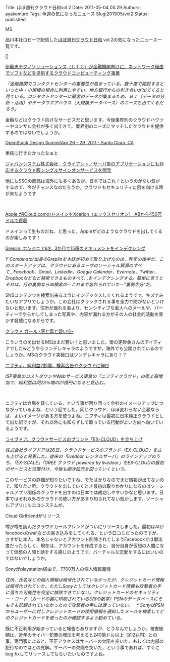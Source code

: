 Title: ほぼ週刊クラウド日和vol.2
Date: 2011-05-04 05:29
Authors: ayakomuro
Tags:  今週の気になったニュース
Slug:2011/05/vol2
Status: published

MS

品川本社ロビーで配信した[ほぼ週刊クラウド日和](http://www.popowa.com/ayakomuro/almost-weekly-cloud-days-ust "ほぼ週刊クラウド日和")
vol.2の気になったニュース一覧です。  
  
[]  
  
[伊藤忠テクノソリューションズ（ＣＴＣ）が金融機関向けに、ネットワーク経由でソフトなどを提供するクラウドコンピューティング事業](http://j-net21.smrj.go.jp/watch/news_tyus/entry/20110426-05.html)  

*「金融機関でコンタクトセンターの重要性が高まっている。数十席で開設するといった中・小規模の場合に利用しやすい。地方銀行からの引き合いが出てくると見ている。コンタクトセンターに顧客のデータが集まるため、ＢＩ（データの分析・活用）やデータウエアハウス（大規模データベース）のニーズも出てくるだろう」*

  

金融などはクラウド向けなサービスだと思います。今後業界別のクラウドハウツーやコンサル会社が多く出てきて、業界別のニーズにマッチしたクラウドを提供するのではないでしょうか。

  
[OpenStack Design SummitApr 26 - 29, 2011 - Santa Clara,
CA](http://www.openstack.org/blog/2011/03/openstack-conference-design-summit-2011-sponsored-by-citrix/)  

単純に行きたかったなぁと

  
[ジャパンシステム株式会社　クライアント／サーバ型のアプリケーションにも対応するクラウド版シングルサインオンサービスを開発](http://www.atpress.ne.jp/view/20128)  

他にもSSOの商品は海外にも多くあるが、日本ではこれ！というのがない気がするので、今がチャンスなのだろうか。クラウドもセキュリティに目を向ける時が来たようです

  
   
  
[Apple がiCloud.comのドメインをXcerion（エックスセリオン）
ABから450万ドルで買収](http://gigaom.com/apple/apple-may-have-snapped-up-icloud-com/)  

ドメインって生ものだね、と思った。Appleがどのようなクラウドを出してくるのか楽しみです！

  
[Greplin: エンジニア6名,
3か月で15億のドキュメントをインデクシング](http://jp.techcrunch.com/archives/20110427greplin-1-5-billion-documents-indexed-six-engineers/)  

*Y
Combinator出身のGreplinを本誌が初めて取り上げたのは、昨年の後半だ。このスタートアップは、クラウドにあるユーザのソーシャル資源のすべて...Facebook、Gmail、LinkedIn、Google
Calendar、Evernote、Twitter、Dropboxなどなど検索できるものすべて...をインデクシングする。簡単に言うとそれは、月の裏側ならぬ検索の--これまで忘れられていた--"裏側半分"だ。*

  

SNSコンテンツを検索出来るようにインデックスしてくれるようです。キズナみたいなアプリでしょうか。この会社はクラックされる事を全力で防がないといけないと思います。住所が漏れる事より、センシティブな愛人へのメールや、パーティーでやらかしてしまった写真や、内容が漏れる方がその人の社会的活動を脅かす脅威になるからです。

  
[クラウド ガール
-窓と雲と碧い空-](http://msdn.microsoft.com/ja-jp/windowsazure/claudia/)  

こういうのを出せるMSはまだ若い！と思いました。案の定砂金さんのアイディアでしたwどうやらツンデレキャラのようですが、海外でも公開されているのでしょうか。MSのクラウド突破口はツンデレキャラにあり！？

  
[ニフティ、純利益2割増、検索広告やクラウドに伸び](http://dt.business.nifty.com/articles/2543.html)  

*ISP事業のコストダウンやWebサービス事業の「ニフティクラウド」の売上高増加で、純利益は同23％増の21億円になると見込む。*

  

 

  

ニフティは会場を貸している、という事が回り回って会社のイメージアップにつながっているよね、という話でした。同じクラウド、ほぼ変わらない金額ならば、よいイメージがある方を使うよね。ニフティは最初に日本純正クラウドとして出た訳ですが、それ以外にも知らずして取っている行動がよい方向へ向いているようです。

  
[ライブドア、クラウドサービスのブランド「EX-CLOUD」を立ち上げ](http://cloud.watch.impress.co.jp/docs/news/20110426_442306.html)  

*株式会社ライブドアは26日、クラウドサービスのブランド「EX-CLOUD」を立ち上げると発表した。従来の「livedoor
レンタルサーバ」のラインアップのうち、「EX-SCALE」「GREE クラウド
powered by
livedoor」をEX-CLOUDの最初のサービスと位置付け、今後も順次拡充を図っていくという。*

  

このサービスの詳細が知りたいですね、でたばかりなのでまだ情報が出てないので、知りたい所。クラウドを出していくとき最初の取りかかりになるのはソーシャルアプリ関係のクラウドを出すのは日本では成功しやすいかなと思います。日本ではそれ以外のクラウドの使い方があまり知られてない気がします。ソーシャルアプリにもエコシステムが。

  
Cloud Girlfriendがリリース  

噂が噂を読んだクラウドカールフレンドがついにリリースしました。最初はAIがfacebookのwallなどの書き込みをしてくれる、という口コミだったのですが、さすがに本人、本名じゃないとアカウント削除されてしまうFacebookでは御法度だったらしく、現在は、アカウントを作成すると、自分自身が仮想の人間になって仮想の人間と話をする感じのようです。バーチャルな恋愛をするにはいいのではないでしょうか。

  
Sonyがplaystation経由で、7700万人の個人情報漏洩  

*住所、氏名などの個人情報は暗号化されていなかったが、クレジットカード情報は暗号化されていた。ただしSonyとしてはクレジットカード情報も攻撃者の手に落ちた可能性を完全に排除できていない。クレジットカードのセキュリティー・コード（カードの裏に印刷されている3桁の数字）PSNのデータベースにそもそも記録されていなかったので攻撃者の手には渡っていない。 
 \*
SonyはPSNからユーザーに対しクレジットカードの使用情報を通知したメールを検索してどのクレジットカードを使ったのか確認するよう勧めている。*

  

既に不正利用が始まっていると報告もありますが、どうなんでしょうか。被害総額は、近年のサイバー犯罪の増加を考えると240億ドル以上（約2兆円）との事。専門家によると、不正アクセスはサーバーの欠陥を突いた、もしくは内部の犯行なのではとの見解。サーバーの欠陥を突いた、という事であれば、すぐにbug
fixしてリリースしてもらいたいものですよね。

  

 

  
   
  
 
